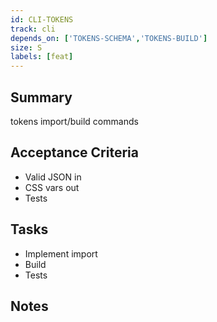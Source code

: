 ```yaml
---
id: CLI-TOKENS
track: cli
depends_on: ['TOKENS-SCHEMA','TOKENS-BUILD']
size: S
labels: [feat]
---
```


## Summary
tokens import/build commands

## Acceptance Criteria
- Valid JSON in
- CSS vars out
- Tests

## Tasks
- Implement import
- Build
- Tests

## Notes


